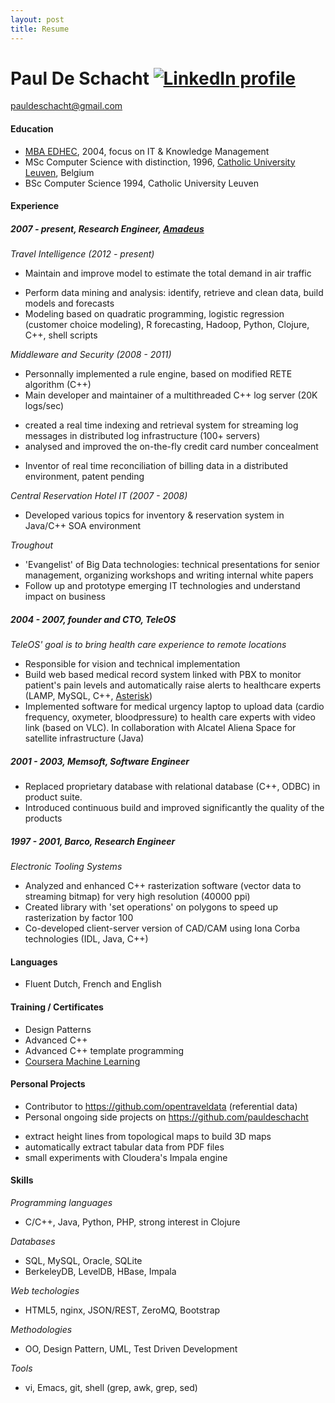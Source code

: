 ```yaml
---
layout: post
title: Resume
---
```


# Paul De Schacht [![LinkedIn profile][1]][2] 
[1]: http://s.c.lnkd.licdn.com/scds/common/u/images/logos/logo_in_flat_43x34.png (My LinkedIn Profile)
[2]: http://fr.linkedin.com/in/pauldeschacht/
<pauldeschacht@gmail.com> 

#### Education

* [MBA EDHEC](http://www.edhec-mba.com), 2004, focus on IT & Knowledge Management 
* MSc Computer Science with distinction, 1996, [Catholic University Leuven](http://www.kuleuven.be/english), Belgium
* BSc Computer Science 1994, Catholic University Leuven

#### Experience

##### 2007 - present, Research Engineer, [Amadeus](http://www.amadeus.com)

_Travel Intelligence (2012 - present)_

  * Maintain and improve model to estimate the total demand in air traffic
   + Perform data mining and analysis: identify, retrieve and clean data, build models and forecasts
   + Modeling based on quadratic programming, logistic regression (customer choice modeling), R forecasting, Hadoop, Python, Clojure, C++, shell scripts

_Middleware and Security (2008 - 2011)_

 * Personnally implemented a rule engine, based on modified RETE algorithm (C++)
 * Main developer and maintainer of a multithreaded C++ log server (20K logs/sec)
  + created a real time indexing and retrieval system for streaming log messages in distributed log infrastructure (100+ servers)
  + analysed and improved the on-the-fly credit card number concealment
 * Inventor of real time reconciliation of billing data in a distributed environment, patent pending

_Central Reservation Hotel IT (2007 - 2008)_

 * Developed various topics for inventory & reservation system in Java/C++ SOA environment

_Troughout_

* 'Evangelist' of Big Data technologies: technical presentations for senior management, organizing workshops and writing internal white papers
* Follow up and prototype emerging IT technologies and understand impact on business

##### 2004 - 2007, founder and CTO, TeleOS

_TeleOS' goal is to bring health care experience to remote locations_

* Responsible for vision and technical implementation
* Build web based medical record system linked with PBX to monitor patient's pain levels and automatically raise alerts to healthcare experts (LAMP, MySQL, C++, [Asterisk](http://www.asterisk.org/))
* Implemented software for medical urgency laptop to upload data (cardio frequency, oxymeter, bloodpressure) to health care experts with video link (based on VLC). In collaboration with Alcatel Aliena Space for satellite infrastructure (Java)
 
##### 2001 - 2003, Memsoft, Software Engineer

* Replaced proprietary database with relational database (C++, ODBC) in product suite. 
* Introduced continuous build and improved significantly the quality of the products

##### 1997 - 2001, Barco, Research Engineer

_Electronic Tooling Systems_

 * Analyzed and enhanced C++ rasterization software (vector data to streaming bitmap) for very high resolution (40000 ppi)
 * Created library with 'set operations' on polygons to speed up rasterization by factor 100
 * Co-developed client-server version of CAD/CAM using Iona Corba technologies (IDL, Java, C++)

#### Languages

* Fluent Dutch, French and English

#### Training / Certificates

* Design Patterns
* Advanced C++
* Advanced C++ template programming
* [Coursera Machine Learning](https://class.coursera.org/ml/class/index)

#### Personal Projects

* Contributor to https://github.com/opentraveldata (referential data)
* Personal ongoing side projects on https://github.com/pauldeschacht
 + extract height lines from topological maps to build 3D maps
 + automatically extract tabular data from PDF files
 + small experiments with Cloudera's Impala engine

#### Skills

_Programming languages_ 
* C/C++, Java, Python, PHP, strong interest in Clojure

_Databases_
* SQL, MySQL, Oracle, SQLite
* BerkeleyDB, LevelDB, HBase, Impala

_Web techologies_
* HTML5, nginx, JSON/REST, ZeroMQ, Bootstrap

_Methodologies_
* OO, Design Pattern, UML, Test Driven Development

_Tools_
* vi, Emacs, git, shell (grep, awk, grep, sed)

